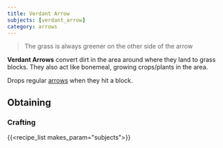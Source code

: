```yaml
---
title: Verdant Arrow
subjects: [verdant_arrow]
category: arrows
---
```

> The grass is always greener on the other side of the arrow

**Verdant Arrows** convert dirt in the area around where they land to grass
blocks. They also act like bonemeal, growing crops/plants in the area.

Drops regular [arrows](https://minecraft.fandom.com/wiki/Arrow) when they hit a block.

Obtaining
---------

### Crafting
{{<recipe_list makes_param="subjects">}}